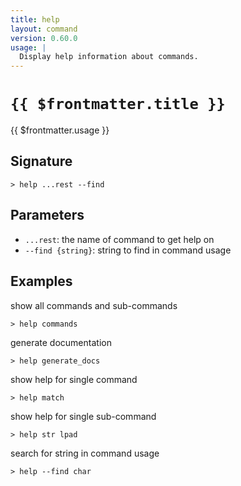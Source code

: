 ```yaml
---
title: help
layout: command
version: 0.60.0
usage: |
  Display help information about commands.
---
```


# `{{ $frontmatter.title }}`

<div style='white-space: pre-wrap;'>{{ $frontmatter.usage }}</div>

## Signature

```> help ...rest --find```

## Parameters

 -  `...rest`: the name of command to get help on
 -  `--find {string}`: string to find in command usage

## Examples

show all commands and sub-commands
```shell
> help commands
```

generate documentation
```shell
> help generate_docs
```

show help for single command
```shell
> help match
```

show help for single sub-command
```shell
> help str lpad
```

search for string in command usage
```shell
> help --find char
```
